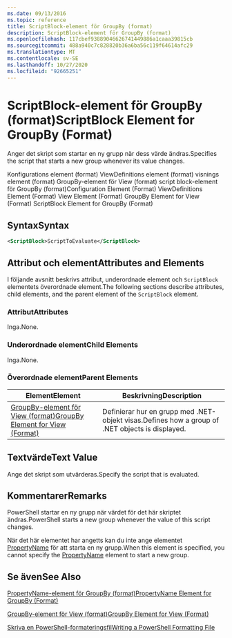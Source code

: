 ```yaml
---
ms.date: 09/13/2016
ms.topic: reference
title: ScriptBlock-element för GroupBy (format)
description: ScriptBlock-element för GroupBy (format)
ms.openlocfilehash: 117cbef93889046626741449886a1caaa39815cb
ms.sourcegitcommit: 488a940c7c828820b36a6ba56c119f64614afc29
ms.translationtype: MT
ms.contentlocale: sv-SE
ms.lasthandoff: 10/27/2020
ms.locfileid: "92665251"
---
```

# <a name="scriptblock-element-for-groupby-format"></a><span data-ttu-id="4f891-103">ScriptBlock-element för GroupBy (format)</span><span class="sxs-lookup"><span data-stu-id="4f891-103">ScriptBlock Element for GroupBy (Format)</span></span>

<span data-ttu-id="4f891-104">Anger det skript som startar en ny grupp när dess värde ändras.</span><span class="sxs-lookup"><span data-stu-id="4f891-104">Specifies the script that starts a new group whenever its value changes.</span></span>

<span data-ttu-id="4f891-105">Konfigurations element (format) ViewDefinitions element (format) visnings element (format) GroupBy-element för View (format) script block-element för GroupBy (format)</span><span class="sxs-lookup"><span data-stu-id="4f891-105">Configuration Element (Format) ViewDefinitions Element (Format) View Element (Format) GroupBy Element for View (Format) ScriptBlock Element for GroupBy (Format)</span></span>

## <a name="syntax"></a><span data-ttu-id="4f891-106">Syntax</span><span class="sxs-lookup"><span data-stu-id="4f891-106">Syntax</span></span>

```xml
<ScriptBlock>ScriptToEvaluate</ScriptBlock>
```

## <a name="attributes-and-elements"></a><span data-ttu-id="4f891-107">Attribut och element</span><span class="sxs-lookup"><span data-stu-id="4f891-107">Attributes and Elements</span></span>

<span data-ttu-id="4f891-108">I följande avsnitt beskrivs attribut, underordnade element och `ScriptBlock` elementets överordnade element.</span><span class="sxs-lookup"><span data-stu-id="4f891-108">The following sections describe attributes, child elements, and the parent element of the `ScriptBlock` element.</span></span>

### <a name="attributes"></a><span data-ttu-id="4f891-109">Attribut</span><span class="sxs-lookup"><span data-stu-id="4f891-109">Attributes</span></span>

<span data-ttu-id="4f891-110">Inga.</span><span class="sxs-lookup"><span data-stu-id="4f891-110">None.</span></span>

### <a name="child-elements"></a><span data-ttu-id="4f891-111">Underordnade element</span><span class="sxs-lookup"><span data-stu-id="4f891-111">Child Elements</span></span>

<span data-ttu-id="4f891-112">Inga.</span><span class="sxs-lookup"><span data-stu-id="4f891-112">None.</span></span>

### <a name="parent-elements"></a><span data-ttu-id="4f891-113">Överordnade element</span><span class="sxs-lookup"><span data-stu-id="4f891-113">Parent Elements</span></span>

|<span data-ttu-id="4f891-114">Element</span><span class="sxs-lookup"><span data-stu-id="4f891-114">Element</span></span>|<span data-ttu-id="4f891-115">Beskrivning</span><span class="sxs-lookup"><span data-stu-id="4f891-115">Description</span></span>|
|-------------|-----------------|
|[<span data-ttu-id="4f891-116">GroupBy-element för View (format)</span><span class="sxs-lookup"><span data-stu-id="4f891-116">GroupBy Element for View (Format)</span></span>](./groupby-element-for-view-format.md)|<span data-ttu-id="4f891-117">Definierar hur en grupp med .NET-objekt visas.</span><span class="sxs-lookup"><span data-stu-id="4f891-117">Defines how a group of .NET objects is displayed.</span></span>|

## <a name="text-value"></a><span data-ttu-id="4f891-118">Textvärde</span><span class="sxs-lookup"><span data-stu-id="4f891-118">Text Value</span></span>

<span data-ttu-id="4f891-119">Ange det skript som utvärderas.</span><span class="sxs-lookup"><span data-stu-id="4f891-119">Specify the script that is evaluated.</span></span>

## <a name="remarks"></a><span data-ttu-id="4f891-120">Kommentarer</span><span class="sxs-lookup"><span data-stu-id="4f891-120">Remarks</span></span>

<span data-ttu-id="4f891-121">PowerShell startar en ny grupp när värdet för det här skriptet ändras.</span><span class="sxs-lookup"><span data-stu-id="4f891-121">PowerShell starts a new group whenever the value of this script changes.</span></span>

<span data-ttu-id="4f891-122">När det här elementet har angetts kan du inte ange elementet [PropertyName](propertyname-element-for-groupby-format.md) för att starta en ny grupp.</span><span class="sxs-lookup"><span data-stu-id="4f891-122">When this element is specified, you cannot specify the [PropertyName](propertyname-element-for-groupby-format.md) element to start a new group.</span></span>

## <a name="see-also"></a><span data-ttu-id="4f891-123">Se även</span><span class="sxs-lookup"><span data-stu-id="4f891-123">See Also</span></span>

[<span data-ttu-id="4f891-124">PropertyName-element för GroupBy (format)</span><span class="sxs-lookup"><span data-stu-id="4f891-124">PropertyName Element for GroupBy (Format)</span></span>](propertyname-element-for-groupby-format.md)

[<span data-ttu-id="4f891-125">GroupBy-element för View (format)</span><span class="sxs-lookup"><span data-stu-id="4f891-125">GroupBy Element for View (Format)</span></span>](groupby-element-for-view-format.md)

[<span data-ttu-id="4f891-126">Skriva en PowerShell-formateringsfil</span><span class="sxs-lookup"><span data-stu-id="4f891-126">Writing a PowerShell Formatting File</span></span>](writing-a-powershell-formatting-file.md)
